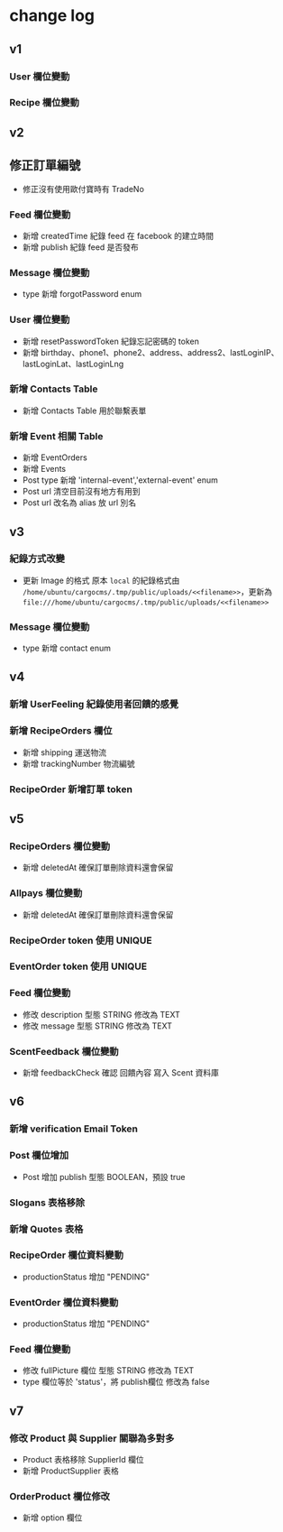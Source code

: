 # change log

## v1

### User 欄位變動



### Recipe 欄位變動

## v2

## 修正訂單編號

* 修正沒有使用歐付寶時有 TradeNo

### Feed 欄位變動

* 新增 createdTime 紀錄 feed 在 facebook 的建立時間
* 新增 publish 紀錄 feed 是否發布

### Message 欄位變動

*  type 新增 forgotPassword enum

### User 欄位變動

* 新增 resetPasswordToken 紀錄忘記密碼的 token
* 新增 birthday、phone1、phone2、address、address2、lastLoginIP、lastLoginLat、lastLoginLng

### 新增 Contacts Table

* 新增 Contacts Table 用於聯繫表單


### 新增 Event 相關 Table

* 新增 EventOrders
* 新增 Events
* Post type 新增 'internal-event','external-event' enum
* Post url 清空目前沒有地方有用到
* Post url 改名為 alias 放 url 別名


## v3

### 紀錄方式改變

* 更新 Image 的格式
原本 `local` 的紀錄格式由 `/home/ubuntu/cargocms/.tmp/public/uploads/<<filename>>`，更新為 `file:///home/ubuntu/cargocms/.tmp/public/uploads/<<filename>>`

### Message 欄位變動

*  type 新增 contact enum


## v4
### 新增 UserFeeling 紀錄使用者回饋的感覺

### 新增 RecipeOrders 欄位
* 新增 shipping 運送物流
* 新增 trackingNumber 物流編號

### RecipeOrder 新增訂單 token

## v5
### RecipeOrders 欄位變動
* 新增 deletedAt 確保訂單刪除資料還會保留

### Allpays 欄位變動
* 新增 deletedAt 確保訂單刪除資料還會保留

### RecipeOrder token 使用 UNIQUE
### EventOrder token 使用 UNIQUE

### Feed 欄位變動
* 修改 description 型態 STRING 修改為 TEXT
* 修改 message 型態 STRING 修改為 TEXT

### ScentFeedback 欄位變動
* 新增 feedbackCheck 確認 回饋內容 寫入 Scent 資料庫

## v6


### 新增 verification Email Token

### Post 欄位增加
* Post 增加 publish 型態 BOOLEAN，預設 true

### Slogans 表格移除

### 新增 Quotes 表格

### RecipeOrder 欄位資料變動
* productionStatus 增加 "PENDING"

### EventOrder 欄位資料變動
* productionStatus 增加 "PENDING"


### Feed 欄位變動
* 修改 fullPicture 欄位 型態 STRING 修改為 TEXT
* type 欄位等於 'status'，將 publish欄位 修改為 false


## v7

### 修改 Product 與 Supplier 關聯為多對多
* Product 表格移除 SupplierId 欄位
* 新增 ProductSupplier 表格

### OrderProduct 欄位修改
* 新增 option 欄位